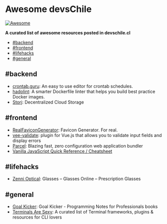# Awesome devsChile 

[![Awesome](https://cdn.rawgit.com/sindresorhus/awesome/d7305f38d29fed78fa85652e3a63e154dd8e8829/media/badge.svg)](https://github.com/sindresorhus/awesome)

**A curated list of awesome resources posted in devschile.cl**

- [#backend](#backend)
- [#frontend](#frontend)
- [#lifehacks](#lifehacks)
- [#general](#general)

## #backend

- [crontab.guru](https://crontab.guru/): An easy to use editor for crontab schedules.
- [hadolint](https://github.com/hadolint/hadolint): A smarter Dockerfile linter that helps you build best practice Docker images.
- [Storj](https://storj.io/): Decentralized Cloud Storage

## #frontend

- [RealFaviconGenerator](https://realfavicongenerator.net/): Favicon Generator. For real.
- [vee-validate](https://github.com/baianat/vee-validate): plugin for Vue.js that allows you to validate input fields and display errors
- [Parcel](https://parceljs.org/): Blazing fast, zero configuration web application bundler
- [Vanilla JavaScript Quick Reference / Cheatsheet](https://gist.github.com/thegitfather/9c9f1a927cd57df14a59c268f118ce86)

## #lifehacks

- [Zenni Optical](http://www.zennioptical.com/): Glasses – Glasses Online – Prescription Glasses

## #general
- [Goal Kicker](http://goalkicker.com/): Goal Kicker - Programming Notes for Professionals books
- [Terminals Are Sexy](https://terminalsare.sexy/): A curated list of Terminal frameworks, plugins & resources for CLI lovers
